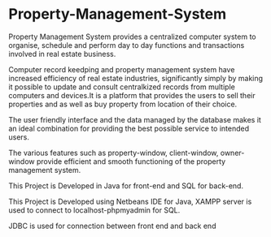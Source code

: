 # Property-Management-System
Property Management System provides a centralized computer system to organise, schedule and perform day to day functions and  transactions involved in real estate business.

Computer record keedping and property management system have increased efficiency of real estate industries, significantly simply by making it possible to update and consult centralkized records from multiple computers and devices.It is a platform that provides the users to sell their properties and as well as buy property from location of their choice.

The user friendly interface and the data managed by the database makes it an ideal combination for providing the best possible service to intended users.

The various features such as property-window, client-window, owner-window provide efficient and smooth functioning of the property management system.

This Project is Developed in Java for front-end and SQL for back-end.

This Project is Developed using Netbeans IDE for Java, XAMPP server is used to connect to localhost-phpmyadmin for SQL.

JDBC is used for connection between front end and back end
